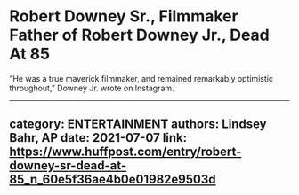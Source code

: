 # Robert Downey Sr., Filmmaker Father of Robert Downey Jr., Dead At 85

“He was a true maverick filmmaker, and remained remarkably optimistic throughout,” Downey Jr. wrote on Instagram.

---
category: ENTERTAINMENT
authors: Lindsey Bahr, AP
date: 2021-07-07
link: https://www.huffpost.com/entry/robert-downey-sr-dead-at-85_n_60e5f36ae4b0e01982e9503d
---
